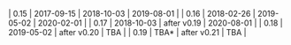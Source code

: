 | 0.15 | 2017-09-15 | 2018-10-03  | 2019-08-01 |
| 0.16 | 2018-02-26 | 2019-05-02  | 2020-02-01 |
| 0.17 | 2018-10-03 | after v0.19 | 2020-08-01 |
| 0.18 | 2019-05-02 | after v0.20 | TBA        |
| 0.19 | TBA*       | after v0.21 | TBA        |
